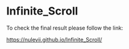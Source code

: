 # Infinite_Scroll

To check the final result please follow the link:

https://nulevii.github.io/Infinite_Scroll/
